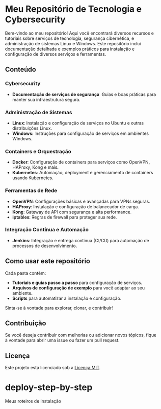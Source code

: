 # Meu Repositório de Tecnologia e Cybersecurity

Bem-vindo ao meu repositório! Aqui você encontrará diversos recursos e tutoriais sobre serviços de tecnologia, segurança cibernética, e administração de sistemas Linux e Windows. Este repositório inclui documentação detalhada e exemplos práticos para instalação e configuração de diversos serviços e ferramentas.

## Conteúdo

### Cybersecurity
- **Documentação de serviços de segurança**: Guias e boas práticas para manter sua infraestrutura segura.
  
### Administração de Sistemas
- **Linux**: Instalação e configuração de serviços no Ubuntu e outras distribuições Linux.
- **Windows**: Instruções para configuração de serviços em ambientes Windows.

### Containers e Orquestração
- **Docker**: Configuração de containers para serviços como OpenVPN, HAProxy, Kong e mais.
- **Kubernetes**: Automação, deployment e gerenciamento de containers usando Kubernetes.

### Ferramentas de Rede
- **OpenVPN**: Configurações básicas e avançadas para VPNs seguras.
- **HAProxy**: Instalação e configuração de balanceador de carga.
- **Kong**: Gateway de API com segurança e alta performance.
- **iptables**: Regras de firewall para proteger sua rede.

### Integração Contínua e Automação
- **Jenkins**: Integração e entrega contínua (CI/CD) para automação de processos de desenvolvimento.

## Como usar este repositório

Cada pasta contém:
- **Tutoriais e guias passo a passo** para configuração de serviços.
- **Arquivos de configuração de exemplo** para você adaptar ao seu ambiente.
- **Scripts** para automatizar a instalação e configuração.

Sinta-se à vontade para explorar, clonar, e contribuir!

## Contribuição

Se você deseja contribuir com melhorias ou adicionar novos tópicos, fique à vontade para abrir uma issue ou fazer um pull request.

## Licença

Este projeto está licenciado sob a [Licença MIT](LICENSE).

# deploy-step-by-step
Meus roteiros de instalação 
